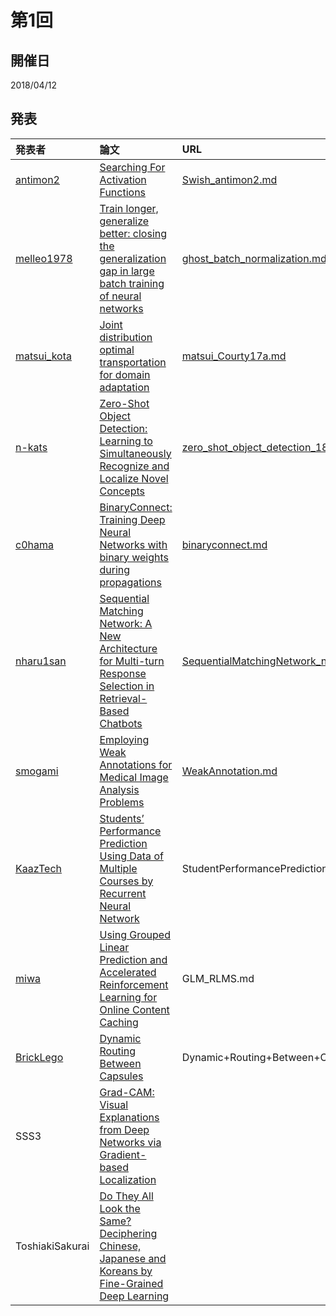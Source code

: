 第1回
======

## 開催日

2018/04/12

## 発表

|発表者|論文|URL|
|:-----|:-------|:--|
|[antimon2](https://github.com/antimon2)|[Searching For Activation Functions](https://arxiv.org/abs/1710.05941)|[Swish_antimon2.md](Swish_antimon2.md)|
|[melleo1978](https://github.com/melleo1978)|[Train longer, generalize better: closing the generalization gap in large batch training of neural networks](https://arxiv.org/abs/1705.08741)|[ghost_batch_normalization.md](ghost_batch_normalization.md)|
|[matsui_kota](https://github.com/kotamatsui)|[Joint distribution optimal transportation for domain adaptation](http://papers.nips.cc/paper/6963-joint-distribution-optimal-transportation-for-domain-adaptation)|[matsui_Courty17a.md](matsui_Courty17a.md)|
|[n-kats](https://github.com/n-kats)|[Zero-Shot Object Detection: Learning to Simultaneously Recognize and Localize Novel Concepts](https://arxiv.org/abs/1803.06049)|[zero_shot_object_detection_1803.06049.md](zero_shot_object_detection_1803.06049.md)|
|[c0hama](https://github.com/cohama)|[BinaryConnect: Training Deep Neural Networks with binary weights during propagations](https://arxiv.org/abs/1511.00363)|[binaryconnect.md](binaryconnect.md)|
|[nharu1san](https://github.com/nharu1san)|[Sequential Matching Network: A New Architecture for Multi-turn Response Selection in Retrieval-Based Chatbots](http://www.aclweb.org/anthology/P17-1046)|[SequentialMatchingNetwork_nharu1san.md](SequentialMatchingNetwork_nharu1san.md)|
|[smogami](https://github.com/exoego)|[Employing Weak Annotations for Medical Image Analysis Problems](https://arxiv.org/abs/1708.06297)|[WeakAnnotation.md](WeakAnnotation.md)|
|[KaazTech](https://github.com/kaaztech)|[Students’ Performance Prediction Using Data of Multiple Courses by Recurrent Neural Network](https://dl.acm.org/citation.cfm?id=3029479)|StudentPerformancePrediction.md|
|[miwa](https://github.com/Hiro30)|[Using Grouped Linear Prediction and Accelerated Reinforcement Learning for Online Content Caching](https://arxiv.org/abs/1803.04675)|GLM_RLMS.md|
|[BrickLego](https://github.com/brick05)|[Dynamic Routing Between Capsules](https://papers.nips.cc/paper/6975-dynamic-routing-between-capsules.pdf)|Dynamic+Routing+Between+Capsules.md|
|SSS3|[Grad-CAM: Visual Explanations from Deep Networks via Gradient-based Localization](https://arxiv.org/abs/1610.02391)| |
|ToshiakiSakurai|[Do They All Look the Same? Deciphering Chinese, Japanese and Koreans by Fine-Grained Deep Learning](https://arxiv.org/abs/1610.01854)| |

